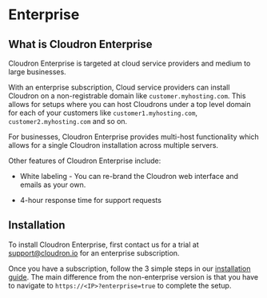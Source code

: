 # Enterprise

## What is Cloudron Enterprise

Cloudron Enterprise is targeted at cloud service providers and medium to large
businesses.

With an enterprise subscription, Cloud service providers can install Cloudron 
on a non-registrable domain like `customer.myhosting.com`. This allows for setups
where you can host Cloudrons under a top level domain for each of your customers
like `customer1.myhosting.com`, `customer2.myhosting.com` and so on.

For businesses, Cloudron Enterprise provides multi-host functionality which
allows for a single Cloudron installation across multiple servers.

Other features of Cloudron Enterprise include:

* White labeling - You can re-brand the Cloudron web interface and emails as your
  own.

* 4-hour response time for support requests

## Installation

To install Cloudron Enterprise, first contact us for a trial at [support@cloudron.io](mailto:support@cloudron.io)
for an enterprise subscription.

Once you have a subscription, follow the 3 simple steps in our [installation guide](/documentation/installation/).
The main difference from the non-enterprise version is that you have to navigate to `https://<IP>?enterprise=true`
to complete the setup.

